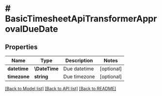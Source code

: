 # # BasicTimesheetApiTransformerApprovalDueDate

## Properties

Name | Type | Description | Notes
------------ | ------------- | ------------- | -------------
**datetime** | **\DateTime** | Due datetime | [optional]
**timezone** | **string** | Due timezone | [optional]

[[Back to Model list]](../../README.md#models) [[Back to API list]](../../README.md#endpoints) [[Back to README]](../../README.md)
